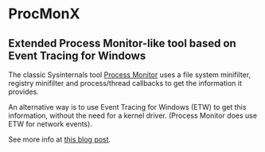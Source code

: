 # ProcMonX

## Extended Process Monitor-like tool based on Event Tracing for Windows

The classic Sysinternals tool [Process Monitor](https://docs.microsoft.com/en-us/sysinternals/downloads/procmon) uses a file system minifilter, registry minifilter and process/thread callbacks to get the information it provides.

An alternative way is to use Event Tracing for Windows (ETW) to get this information, without the need for a kernel driver. (Process Monitor does use ETW for network events).

See more info at [this blog post](http://blogs.microsoft.co.il/pavely/2018/01/17/procmon-vs-procmonx/).


